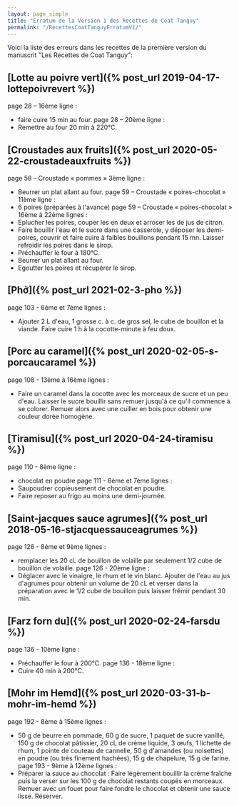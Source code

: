 ```yaml
---
layout: page_simple
title: "Erratum de la Version 1 des Recettes de Coat Tanguy"
permalink: "/RecettesCoatTanguyErratumV1/"
---
```


Voici la liste des erreurs dans les recettes de la première version du manuscrit "Les Recettes de Coat Tanguy":

##  [Lotte au poivre vert]({% post_url 2019-04-17-lottepoivrevert %})
page 28 – 16ème ligne :
* faire cuire 15 min au four.
page 28 – 20ème ligne :
* Remettre au four 20 min à 220°C.

##  [Croustades aux fruits]({% post_url 2020-05-22-croustadeauxfruits %})
page 58 – Croustade « pommes » 3ème ligne :
* Beurrer un plat allant au four.
page 59 – Croustade « poires-chocolat » 11ème ligne :
* 6 poires (préparées à l'avance)
page 59 – Croustade « poires-chocolat » 16ème à 22ème lignes :
* Eplucher les poires, couper les en deux et arroser les de jus de citron.
* Faire bouillir l'eau et le sucre dans une casserole, y déposer les demi-poires, couvrir et faire cuire à faibles bouillons pendant 15 mn. Laisser refroidir les poires dans le sirop.
* Préchauffer le four à 180°C.
* Beurrer un plat allant au four.
* Egoutter les poires et récupérer le sirop.

##  [Phở]({% post_url 2021-02-3-pho %})
page 103 - 6ème et 7ème lignes :
* Ajouter 2 L d'eau, 1 grosse c. à c. de gros sel, le cube de bouillon et la viande. Faire cuire 1 h à la cocotte-minute à feu doux.

##  [Porc au caramel]({% post_url 2020-02-05-s-porcaucaramel %})
page 108 - 13ème à 16ème lignes :
* Faire un caramel dans la cocotte avec les morceaux de sucre et un peu d'eau. Laisser le sucre bouillir sans remuer jusqu'à ce qu'il commence à se colorer. Remuer alors avec une cuiller en bois pour obtenir une couleur dorée homogène.

##  [Tiramisu]({% post_url 2020-04-24-tiramisu %})
page 110 - 8ème ligne :
* chocolat en poudre
page 111 - 6ème et 7ème lignes :
* Saupoudrer copieusement de chocolat en poudre.
* Faire reposer au frigo au moins une demi-journée.

##  [Saint-jacques sauce agrumes]({% post_url 2018-05-16-stjacquessauceagrumes %})
page 126 - 8ème et 9ème lignes :
* remplacer les 20 cL de bouillon de volaille par seulement 1/2 cube de bouillon de volaille.
page 126 - 20ème ligne :
* Déglacer avec le vinaigre, le rhum et le vin blanc. Ajouter de l'eau au jus d'agrumes pour obtenir un volume de 20 cL et verser dans la préparation avec le 1/2 cube de bouillon puis laisser frémir pendant 30 min.

##  [Farz forn du]({% post_url 2020-02-24-farsdu %})
page 136 - 10ème ligne :
* Préchauffer le four à 200°C.
page 136 - 18ème ligne :
* Cuire 40 min à 200°C.

##  [Mohr im Hemd]({% post_url 2020-03-31-b-mohr-im-hemd %})
page 192 - 8ème à 15ème lignes :
* 50 g de beurre en pommade, 60 g de sucre, 1 paquet de sucre vanillé, 150 g de chocolat pâtissier, 20 cL de crème liquide, 3 œufs, 1 lichette de rhum, 1 pointe de couteau de cannelle, 50 g d'amandes (ou noisettes) en poudre (ou très finement hachées), 15 g de chapelure, 15 g de farine.
page 193 - 9ème à 12ème lignes :
* Préparer la sauce au chocolat : Faire légèrement bouillir la crème fraîche puis la verser sur les 100 g de chocolat restants coupés en morceaux. Remuer avec un fouet pour faire fondre le chocolat et obtenir une sauce lisse. Réserver.
